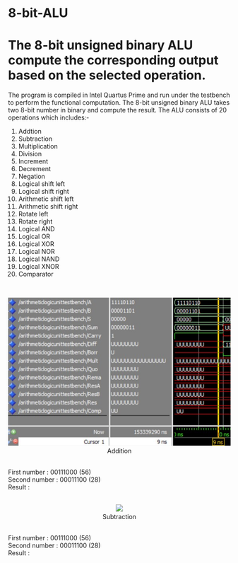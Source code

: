 # 8-bit-ALU
# The 8-bit unsigned binary ALU compute the corresponding output based on the selected operation.

The program is compiled in Intel Quartus Prime and run under the testbench to perform the functional computation.
The 8-bit unsigned binary ALU takes two 8-bit number in binary and compute the result.
The ALU consists of 20 operations which includes:-
1. Addtion
2. Subtraction
3. Multiplication
4. Division
5. Increment
6. Decrement
7. Negation
8. Logical shift left
9. Logical shift right
10. Arithmetic shift left
11. Arithmetic shift right
12. Rotate left
13. Rotate right
14. Logical AND
15. Logical OR
16. Logical XOR
17. Logical NOR
18. Logical NAND
19. Logical XNOR
20. Comparator

<br />
<p align="center">
  <img src="Sources/1. Addition.jpg"><br />
  Addition
</p>
<br />
First number  : 00111000 (56)<br />
Second number : 00011100 (28)<br />
Result        :         <br />

<br />
<p align="center">
  <img src="Sources/2. Subtraction"><br />
  Subtraction
</p>
<br />
First number  : 00111000 (56)<br />
Second number : 00011100 (28)<br />
Result        :         <br />
